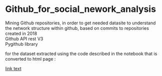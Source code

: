 # Github_for_social_nework_analysis
Mining Github repositories, in order to get needed datasite to understand the network structure within github, based on commits to repositories created in 2018 <br />
Github API rest V3 <br />
Pygithub library <br />

for the dataset extracted using the code described in the notebook that is converted to html page : 

<a href="https://drive.google.com/open?id=1oK0eK5eCIBMf8_HuQ19cIhjBpPASkq7N">link text</a>
